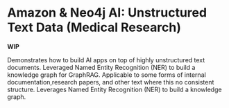 # Amazon & Neo4j AI: Unstructured Text Data (Medical Research)
__WIP__

Demonstrates how to build AI apps on top of highly unstructured text documents. Leveraged Named Entity Recognition (NER) to build a knowledge graph for GraphRAG. Applicable to some forms of internal documentation,research papers, and other text where this no consistent structure. Leverages Named Entity Recognition (NER) to build a knowledge graph. 